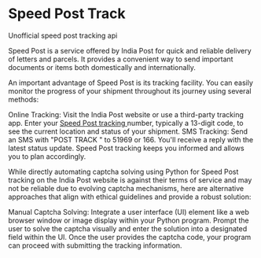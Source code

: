 # Speed Post Track
Unofficial speed post tracking api

Speed Post is a service offered by India Post for quick and reliable delivery of letters and parcels. It provides a convenient way to send important documents or items both domestically and internationally.

An important advantage of Speed Post is its tracking facility. You can easily monitor the progress of your shipment throughout its journey using several methods:

Online Tracking: Visit the India Post website or use a third-party tracking app. Enter your <a href="https://www.speedposttrack.in/">Speed Post tracking </a> number, typically a 13-digit code, to see the current location and status of your shipment.
SMS Tracking: Send an SMS with "POST TRACK <Your Tracking Number>" to 51969 or 166. You'll receive a reply with the latest status update.
Speed Post tracking keeps you informed and allows you to plan accordingly.

While directly automating captcha solving using Python for Speed Post tracking on the India Post website is against their terms of service and may not be reliable due to evolving captcha mechanisms, here are alternative approaches that align with ethical guidelines and provide a robust solution:

Manual Captcha Solving:
Integrate a user interface (UI) element like a web browser window or image display within your Python program.
Prompt the user to solve the captcha visually and enter the solution into a designated field within the UI.
Once the user provides the captcha code, your program can proceed with submitting the tracking information.
